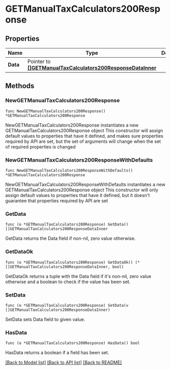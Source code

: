 # GETManualTaxCalculators200Response

## Properties

Name | Type | Description | Notes
------------ | ------------- | ------------- | -------------
**Data** | Pointer to [**[]GETManualTaxCalculators200ResponseDataInner**](GETManualTaxCalculators200ResponseDataInner.md) |  | [optional] 

## Methods

### NewGETManualTaxCalculators200Response

`func NewGETManualTaxCalculators200Response() *GETManualTaxCalculators200Response`

NewGETManualTaxCalculators200Response instantiates a new GETManualTaxCalculators200Response object
This constructor will assign default values to properties that have it defined,
and makes sure properties required by API are set, but the set of arguments
will change when the set of required properties is changed

### NewGETManualTaxCalculators200ResponseWithDefaults

`func NewGETManualTaxCalculators200ResponseWithDefaults() *GETManualTaxCalculators200Response`

NewGETManualTaxCalculators200ResponseWithDefaults instantiates a new GETManualTaxCalculators200Response object
This constructor will only assign default values to properties that have it defined,
but it doesn't guarantee that properties required by API are set

### GetData

`func (o *GETManualTaxCalculators200Response) GetData() []GETManualTaxCalculators200ResponseDataInner`

GetData returns the Data field if non-nil, zero value otherwise.

### GetDataOk

`func (o *GETManualTaxCalculators200Response) GetDataOk() (*[]GETManualTaxCalculators200ResponseDataInner, bool)`

GetDataOk returns a tuple with the Data field if it's non-nil, zero value otherwise
and a boolean to check if the value has been set.

### SetData

`func (o *GETManualTaxCalculators200Response) SetData(v []GETManualTaxCalculators200ResponseDataInner)`

SetData sets Data field to given value.

### HasData

`func (o *GETManualTaxCalculators200Response) HasData() bool`

HasData returns a boolean if a field has been set.


[[Back to Model list]](../README.md#documentation-for-models) [[Back to API list]](../README.md#documentation-for-api-endpoints) [[Back to README]](../README.md)


